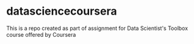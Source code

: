 datasciencecoursera
===================

This is a repo created as part of assignment for Data Scientist's Toolbox course offered by Coursera
